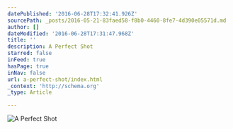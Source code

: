 ```yaml
---
datePublished: '2016-06-28T17:32:41.926Z'
sourcePath: _posts/2016-05-21-83faed58-f8b0-4460-8fe7-4d390e05571d.md
author: []
dateModified: '2016-06-28T17:31:47.968Z'
title: ''
description: A Perfect Shot
starred: false
inFeed: true
hasPage: true
inNav: false
url: a-perfect-shot/index.html
_context: 'http://schema.org'
_type: Article

---
```

![A Perfect Shot](https://s3-us-west-2.amazonaws.com/the-grid-img/p/b95ede966208d0b994792b8afd3e33c2dc89af69.jpg)
